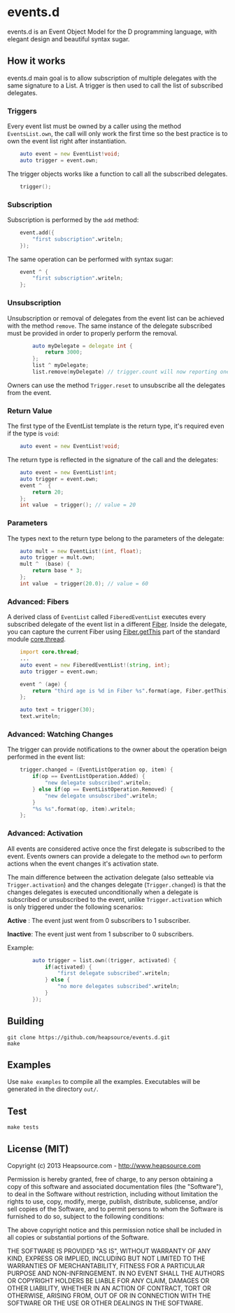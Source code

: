 events.d
===

events.d is an Event Object Model for the D programming language, with elegant design and beautiful syntax sugar.

## How it works

events.d main goal is to allow subscription of multiple delegates with the same signature to a List.
A trigger is then used to call the list of subscribed delegates.

### Triggers

Every event list must be owned by a caller using the method `EventsList.own`, the call will only work the first time so the best practice is to own the 
event list right after instantiation.


```D
    auto event = new EventList!void;
    auto trigger = event.own;
```

The trigger objects works like a function to call all the subscribed delegates.


```D
    trigger();
```

### Subscription

Subscription is performed by the `add` method:


```D
    event.add({
        "first subscription".writeln;
    });
```

The same operation can be performed with syntax sugar:


```D
    event ^ {
        "first subscription".writeln;
    };
```

### Unsubscription

Unsubscription or removal of delegates from the event list can be achieved with the method `remove`. The same instance of the delegate subscribed must be provided in order to properly perform the removal.

```D
        auto myDelegate = delegate int {
            return 3000;
        };
        list ^ myDelegate;
        list.remove(myDelegate) // trigger.count will now reporting one less subscription
```

Owners can use the method `Trigger.reset` to unsubscribe all the delegates from the event.

### Return Value

The first type of the EventList template is the return type, it's required even if the type is `void`:

```D
    auto event = new EventList!void;
```

The return type is reflected in the signature of the call and the delegates:


```D
    auto event = new EventList!int;
    auto trigger = event.own;
    event ^  {
        return 20;
    };
    int value  = trigger(); // value = 20
```


### Parameters

The types next to the return type belong to the parameters of the delegate:

```D
    auto mult = new EventList!(int, float);
    auto trigger = mult.own;
    mult ^  (base) {
        return base * 3;
    };
    int value  = trigger(20.0); // value = 60
```

### Advanced: Fibers

A derived class of `EventList` called `FiberedEventList` executes every subscribed delegate of the event list in a different [Fiber](http://dlang.org/phobos/core_thread.html#.Fiber). Inside the delegate, you can capture the current Fiber using [Fiber.getThis](http://dlang.org/phobos/core_thread.html#.Fiber.getThis) part of the standard module [core.thread](http://dlang.org/phobos/core_thread.html).

```D
    import core.thread;
    ...
    auto event = new FiberedEventList!(string, int);
    auto trigger = event.own;

    event ^ (age) {
        return "third age is %d in Fiber %s".format(age, Fiber.getThis);
    };

    auto text = trigger(30);
    text.writeln;
```

### Advanced: Watching Changes

The trigger can provide notifications to the owner about the operation beign performed in the event list:


```D
    trigger.changed = (EventListOperation op, item) {
        if(op == EventListOperation.Added) {
            "new delegate subscribed".writeln;
        } else if(op == EventListOperation.Removed) {
            "new delegate unsubscribed".writeln;
        }
        "%s %s".format(op, item).writeln;
    };
```

### Advanced: Activation

All events are considered active once the first delegate is subscribed to the event. 
Events owners can provide a delegate to the method `own` to perform actions when the event changes it's activation state.

The main difference between the activation delegate (also setteable via `Trigger.activation`) and the changes delegate (`Trigger.changed`)
is that the changes delegates is executed unconditionally when a delegate is subscribed or unsubscribed to the event, unlike `Trigger.activation` which is only triggered under the following scenarios:

 __Active__ : The event just went from 0 subscribers to 1 subscriber.

 __Inactive__: The event just went from 1 subscriber to 0 subscribers.

Example:

```D
        auto trigger = list.own((trigger, activated) {
            if(activated) {
                "first delegate subscribed".writeln;
            } else {
                "no more delegates subscribed".writeln;
            }
        });
```

## Building

    git clone https://github.com/heapsource/events.d.git
    make


## Examples

Use `make examples` to compile all the examples. Executables will be generated in the directory `out/`.


## Test


    make tests


## License (MIT)

Copyright (c) 2013 Heapsource.com - http://www.heapsource.com

Permission is hereby granted, free of charge, to any person obtaining a copy of this software and associated documentation files (the "Software"), to deal in the Software without restriction, including without limitation the rights to use, copy, modify, merge, publish, distribute, sublicense, and/or sell copies of the Software, and to permit persons to whom the Software is furnished to do so, subject to the following conditions:

The above copyright notice and this permission notice shall be included in all copies or substantial portions of the Software.

THE SOFTWARE IS PROVIDED "AS IS", WITHOUT WARRANTY OF ANY KIND, EXPRESS OR IMPLIED, INCLUDING BUT NOT LIMITED TO THE WARRANTIES OF MERCHANTABILITY, FITNESS FOR A PARTICULAR PURPOSE AND NON-INFRINGEMENT. IN NO EVENT SHALL THE AUTHORS OR COPYRIGHT HOLDERS BE LIABLE FOR ANY CLAIM, DAMAGES OR OTHER LIABILITY, WHETHER IN AN ACTION OF CONTRACT, TORT OR OTHERWISE, ARISING FROM, OUT OF OR IN CONNECTION WITH THE SOFTWARE OR THE USE OR OTHER DEALINGS IN THE SOFTWARE.
